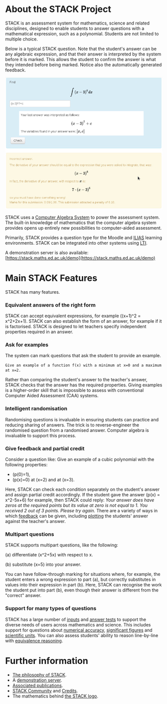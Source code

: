 # About the STACK Project

STACK is an assessment system for mathematics, science and related disciplines, designed to enable students to answer questions with a mathematical expression, such as a polynomial. Students are not limited to multiple choice.

Below is a typical STACK question. Note that the student's answer can be any algebraic expression, and that their answer is interpreted by the system before it is marked. This allows the student to confirm the answer is what they intended before being marked. Notice also the automatically generated feedback.

![STACK screenshot](../../content/STACK-screenshot.png)

STACK uses a [Computer Algebra System](../CAS/index.md) to power the assessment system. The built-in knowledge of mathematics that the computer algebra system provides opens up entirely new possibilities to computer-aided assessment.

Primarily, STACK provides a question type for the Moodle and [ILIAS](https://github.com/ilifau/assStackQuestion/) learning environments. STACK can be integrated into other systems using [LTI](../Installation/LTI.md).

A demonstration server is also available:  [https://stack.maths.ed.ac.uk/demo](https://stack.maths.ed.ac.uk/demo)

# Main STACK Features

STACK has many features.

### Equivalent answers of the right form ###

STACK can accept equivalent expressions, for example \((x+1)^2 = x^2+2x+1\). STACK can also establish the form of an answer, for example if it is factorised.  STACK is designed to let teachers specify independent properties required in an answer.

### Ask for examples ###

The system can mark questions that ask the student to provide an example.

    Give an example of a function f(x) with a minimum at x=0 and a maximum at x=2.

Rather than comparing the student's answer to the teacher's answer, STACK checks that the answer has the required properties.  Giving examples is a higher-order skill that is impossible to assess with conventional Computer Aided Assessment (CAA) systems.

### Intelligent randomisation ###

Randomising questions is invaluable in ensuring students can practice and reducing sharing of answers. The trick is to reverse-engineer the randomised question from a randomised answer. Computer algebra is invaluable to support this process.

### Give feedback and partial credit ###

Consider a question like:
Give an example of a cubic polynomial with the following properties:

* \(p(0)=1\),
* \(p(x)=0\) at \(x=2\) and at \(x=3\).

Here, STACK can check each condition separately on the student's answer and assign partial credit accordingly. If the student gave the answer \(p(x) = x^2-5x+6\) for example, then STACK could reply: _Your answer does have zeros at the required points but its value at zero is not equal to 1. You received 2 out of 3 points. Please try again._ There are a variety of ways in which [feedback](../Authoring/Feedback.md) can be given, including [plotting](../CAS/Plots.md) the students' answer against the teacher's answer.

### Multipart questions

STACK supports multipart questions, like the following:

(a) differentiate \(x^2+5x\) with respect to x.

(b) substitute \(x=5\) into your answer.

You can have follow-through marking for situations where, for example, the student enters a wrong expression to part (a), but correctly substitutes in values into their expression in part (b). Here, STACK can recognise the work the student put into part (b), even though their answer is different from the "correct" answer.

### Support for many types of questions

STACK has a large number of [inputs](../Authoring/Inputs.md) and [answer tests](../Authoring/Answer_Tests/index.md) to support the diverse needs of users across mathematics and science. This includes support for questions about [numerical accuracy](../Authoring/Answer_Tests/Numerical.md), [significant figures](../Authoring/Answer_Tests/Numerical.md#Significant_figure_testing) and [scientific units](../Topics/Units.md). You can also assess students' ability to reason line-by-line with [equivalence reasoning](../Authoring/Equivalence_reasoning.md). 

# Further information

* [The philosophy of STACK](The_philosophy_of_STACK.md).
* A [demonstration server](https://stack.maths.ed.ac.uk/demo).
* [Associated publications](Publications.md).
* [STACK Community](Community.md) and [Credits](Credits.md).
* The mathematics behind [the STACK logo](Logo.md).

